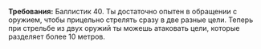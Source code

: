**Требования:** Баллистик 40.
Ты достаточно опытен в обращении с оружием, чтобы прицельно стрелять сразу в две разные цели. Теперь при стрельбе из двух оружий ты можешь атаковать цели, которые разделяет более 10 метров.
